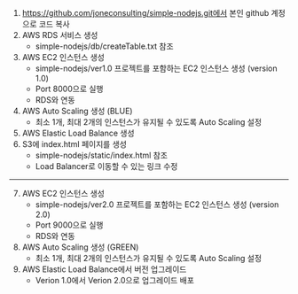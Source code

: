 1. https://github.com/joneconsulting/simple-nodejs.git에서 본인 github 계정으로 코드 복사
2. AWS RDS 서비스 생성 
    - simple-nodejs/db/createTable.txt 참조
3. AWS EC2 인스턴스 생성
    - simple-nodejs/ver1.0 프로젝트를 포함하는 EC2 인스턴스 생성 (version 1.0)
    - Port 8000으로 실행
    - RDS와 연동
4. AWS Auto Scaling 생성 (BLUE)
    - 최소 1개, 최대 2개의 인스턴스가 유지될 수 있도록 Auto Scaling 설정
5. AWS Elastic Load Balance 생성
6. S3에 index.html 페이지를 생성
    - simple-nodejs/static/index.html 참조
    - Load Balancer로 이동할 수 있는 링크 수정
------------------------------------------------------------
7. AWS EC2 인스턴스 생성
    - simple-nodejs/ver2.0 프로젝트를 포함하는 EC2 인스턴스 생성 (version 2.0)
    - Port 9000으로 실행
    - RDS와 연동
8. AWS Auto Scaling 생성 (GREEN)
    - 최소 1개, 최대 2개의 인스턴스가 유지될 수 있도록 Auto Scaling 설정
9. AWS Elastic Load Balance에서 버전 업그레이드
    - Verion 1.0에서 Verion 2.0으로 업그레이드 배포 